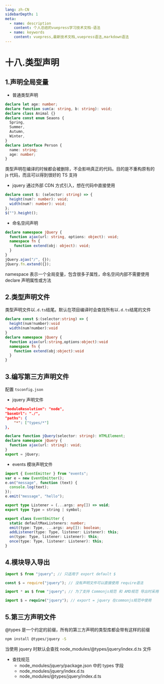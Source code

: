 ```yaml
---
lang: zh-CN
sidebarDepth: 1
meta:
  - name: description
    content: 个人总结的vuepress学习技术文档-语法
  - name: keywords
    content: vuepress,最新技术文档,vuepress语法,markdown语法
---
```


# 十八.类型声明

## 1.声明全局变量

- 普通类型声明

```ts
declare let age: number;
declare function sum(a: string, b: string): void;
declare class Animal {}
declare const enum Seaons {
  Spring,
  Summer,
  Autumn,
  Winter,
}
declare interface Person {
  name: string;
  age: number;
}
```

类型声明在编译的时候都会被删除，不会影响真正的代码。目的是不重构原有的 js 代码，而且可以得到很好的 TS 支持

- jquery 通过外部 CDN 方式引入，想在代码中直接使用

```ts
declare const $: (selector: string) => {
  height(num?: number): void;
  width(num?: number): void;
};
$("").height();
```

- 命名空间声明

```ts
declare namespace jQuery {
  function ajax(url: string, options: object): void;
  namespace fn {
    function extend(obj: object): void;
  }
}
jQuery.ajax("/", {});
jQuery.fn.extend({});
```

namespace 表示一个全局变量，包含很多子属性，命名空间内部不需要使用 declare 声明属性或方法

## 2.类型声明文件

类型声明文件以`.d.ts`结尾。默认在项目编译时会查找所有以`.d.ts`结尾的文件

```ts
declare const $:(selector:string) => {
  height(num?number):void
  width(num?number):void
}
declare namespace jQuery {
  function ajax(url:string,options:object):void
  namespace fn {
    function extend(obj:object):void
  }
}
```

## 3.编写第三方声明文件

配置 `tsconfig.json`

- jquery 声明文件

```json
"moduleResolution": "node",
"baseUrl": "./",
"paths": {
    "*": ["types/*"]
},
```

```ts
declare function jQuery(selector: string): HTMLElement;
declare namespace jQuery {
  function ajax(url: string): void;
}
export = jQuery;
```

- events 模块声明文件

```ts
import { EventEmitter } from "events";
var e = new EventEmitter();
e.on("message", function (text) {
  console.log(text);
});
e.emit("message", "hello");
```

```ts
export type Listener = (...args: any[]) => void;
export type Type = string | symbol;

export class EventEmitter {
  static defaultMaxListeners: number;
  emit(type: Type, ...args: any[]): boolean;
  addListener(type: Type, listener: Listener): this;
  on(type: Type, listener: Listener): this;
  once(type: Type, listener: Listener): this;
}
```

## 4.模块导入导出

```ts
import $ from "jquery"; // 只适用于 export default $

const $ = require("jquery"); // 没有声明文件可以直接使用 require语法

import * as $ from "jquery"; // 为了支持 Commonjs规范 和 AMD规范 导出时采用export = jquery

import $ = require("jquery"); // export = jquery 在commonjs规范中使用
```

## 5.第三方声明文件

@types 是一个约定的前缀，所有的第三方声明的类型库都会带有这样的前缀

```sh
npm install @types/jquery -S
```

当使用 jquery 时默认会查找 node_modules/@types/jquery/index.d.ts 文件

- 查找规范
  - node_modules/jquery/package.json 中的 types 字段
  - node_modules/jquery/index.d.ts
  - node_modules/@types/jquery/index.d.ts
